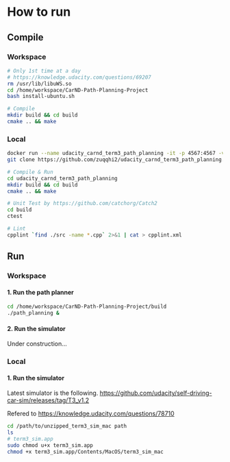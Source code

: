 # How to run

## Compile

### Workspace

```sh
# Only 1st time at a day
# https://knowledge.udacity.com/questions/69207
rm /usr/lib/libuWS.so
cd /home/workspace/CarND-Path-Planning-Project
bash install-ubuntu.sh

# Compile
mkdir build && cd build
cmake .. && make
```

### Local

```sh
docker run --name udacity_carnd_term3_path_planning -it -p 4567:4567 -v `pwd`:/work udacity/controls_kit:latest
git clone https://github.com/zuqqhi2/udacity_carnd_term3_path_planning.git

# Compile & Run
cd udacity_carnd_term3_path_planning
mkdir build && cd build
cmake .. && make

# Unit Test by https://github.com/catchorg/Catch2
cd build
ctest

# Lint
cpplint `find ./src -name *.cpp` 2>&1 | cat > cpplint.xml
```

## Run

### Workspace

#### 1. Run the path planner

```sh
cd /home/workspace/CarND-Path-Planning-Project/build
./path_planning &
```

#### 2. Run the simulator

Under construction...

### Local

#### 1. Run the simulator

Latest simulator is the following.
https://github.com/udacity/self-driving-car-sim/releases/tag/T3_v1.2

Refered to https://knowledge.udacity.com/questions/78710

```sh
cd /path/to/unzipped_term3_sim_mac path
ls
# term3_sim.app
sudo chmod u+x term3_sim.app
chmod +x term3_sim.app/Contents/MacOS/term3_sim_mac
```